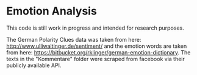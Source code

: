 # Emotion Analysis

This code is still work in progress and intended for research purposes.

The German Polarity Clues data was taken from here: http://www.ulliwaltinger.de/sentiment/ and the emotion words are taken from here: https://bitbucket.org/rklinger/german-emotion-dictionary. The texts in the "Kommentare" folder were scraped from facebook via their publicly available API.

